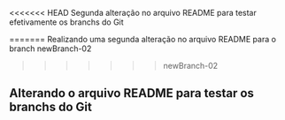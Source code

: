 <<<<<<< HEAD
Segunda alteração no arquivo README para testar efetivamente os branchs do Git

=======
Realizando uma segunda alteração no arquivo README para o branch newBranch-02
>>>>>>> newBranch-02
## Alterando o arquivo README para testar os branchs do Git
